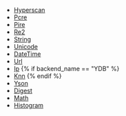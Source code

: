 * [Hyperscan](../../hyperscan.md)
* [Pcre](../../pcre.md)
* [Pire](../../pire.md)
* [Re2](../../re2.md)
* [String](../../string.md)
* [Unicode](../../unicode.md)
* [DateTime](../../datetime.md)
* [Url](../../url.md)
* [Ip](../../ip.md)
{% if backend_name == "YDB" %}
* [Knn](../../knn.md)
{% endif %}
* [Yson](../../yson.md)
* [Digest](../../digest.md)
* [Math](../../math.md)
* [Histogram](../../histogram.md)